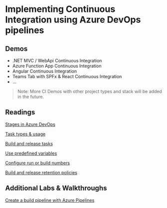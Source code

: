 # Implementing Continuous Integration using Azure DevOps pipelines

## Demos

- .NET MVC / WebApi Continuous Integration
- Azure Function App Continuous Integration
- Angular Continuous Integration
- Teams Tab with SPFx & React Continuous Integration
- ...

>Note: More CI Demos with other project types and stack will be added in the future.

## Readings

[Stages in Azure DevOps](https://learn.microsoft.com/en-us/azure/devops/pipelines/process/stages?view=azure-devops&tabs=yaml)

[Task types & usage](https://learn.microsoft.com/en-us/azure/devops/pipelines/process/tasks?view=azure-devops&tabs=yaml)

[Build and release tasks](https://learn.microsoft.com/en-us/azure/devops/pipelines/tasks/?view=azure-devops)

[Use predefined variables](https://learn.microsoft.com/en-us/azure/devops/pipelines/build/variables?view=azure-devops&tabs=yaml)

[Configure run or build numbers](https://learn.microsoft.com/en-us/azure/devops/pipelines/process/run-number?view=azure-devops&tabs=yaml)

[Build and release retention policies](https://learn.microsoft.com/en-us/azure/devops/pipelines/policies/retention?view=azure-devops&tabs=yaml)

## Additional Labs & Walkthroughs

[Create a build pipeline with Azure Pipelines](https://learn.microsoft.com/en-us/training/modules/create-a-build-pipeline/?ns-enrollment-type=learningpath&ns-enrollment-id=learn.az-400-define-implement-continuous-integration)